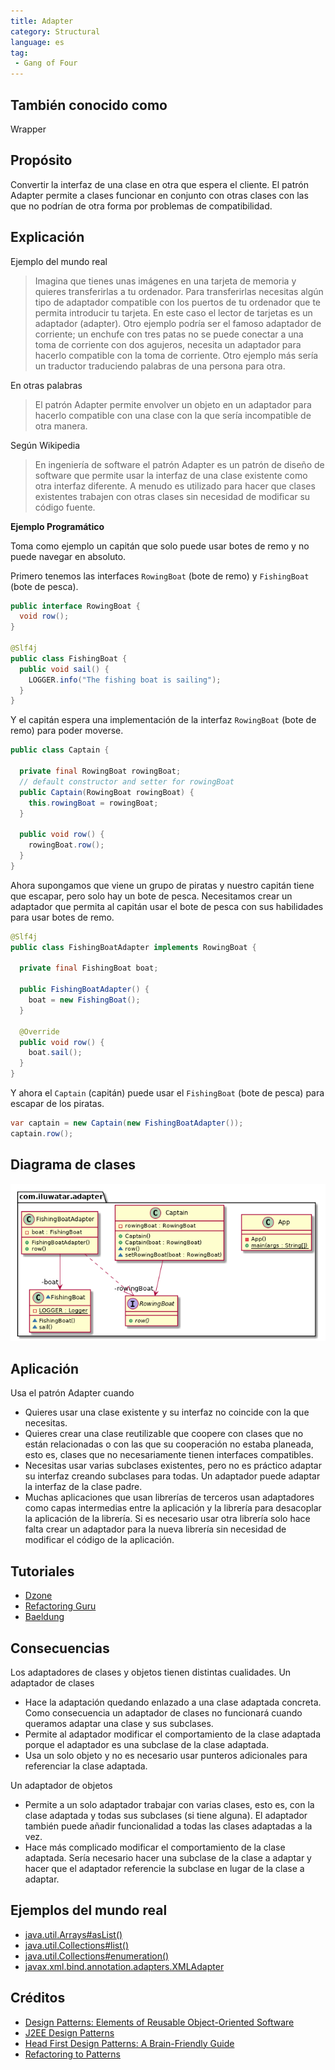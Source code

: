 ```yaml
---
title: Adapter
category: Structural
language: es
tag:
 - Gang of Four
---
```


## También conocido como
Wrapper

## Propósito
Convertir la interfaz de una clase en otra que espera el cliente. El patrón Adapter permite a clases funcionar en conjunto con otras clases con las que no podrían de otra forma por problemas de compatibilidad.

## Explicación

Ejemplo del mundo real

> Imagina que tienes unas imágenes en una tarjeta de memoria y quieres transferirlas a tu ordenador. Para transferirlas necesitas algún tipo de adaptador compatible con los puertos de tu ordenador que te permita introducir tu tarjeta. En este caso el lector de tarjetas es un adaptador (adapter).
> Otro ejemplo podría ser el famoso adaptador de corriente; un enchufe con tres patas no se puede conectar a una toma de corriente con dos agujeros, necesita un adaptador para hacerlo compatible con la toma de corriente.
> Otro ejemplo más sería un traductor traduciendo palabras de una persona para otra.

En otras palabras

> El patrón Adapter permite envolver un objeto en un adaptador para hacerlo compatible con una clase con la que sería incompatible de otra manera.

Según Wikipedia

> En ingeniería de software el patrón Adapter es un patrón de diseño de software que permite usar la interfaz de una clase existente como otra interfaz diferente. A menudo es utilizado para hacer que clases existentes trabajen con otras clases sin necesidad de modificar su código fuente.

**Ejemplo Programático**

Toma como ejemplo un capitán que solo puede usar botes de remo y no puede navegar en absoluto.

Primero tenemos las interfaces `RowingBoat` (bote de remo) y `FishingBoat` (bote de pesca).

```java
public interface RowingBoat {
  void row();
}

@Slf4j
public class FishingBoat {
  public void sail() {
    LOGGER.info("The fishing boat is sailing");
  }
}
```

Y el capitán espera una implementación de la interfaz `RowingBoat` (bote de remo) para poder moverse.

```java
public class Captain {

  private final RowingBoat rowingBoat;
  // default constructor and setter for rowingBoat
  public Captain(RowingBoat rowingBoat) {
    this.rowingBoat = rowingBoat;
  }

  public void row() {
    rowingBoat.row();
  }
}
```

Ahora supongamos que viene un grupo de piratas y nuestro capitán tiene que escapar, pero solo hay un bote de pesca. Necesitamos crear un adaptador que permita al capitán usar el bote de pesca con sus habilidades para usar botes de remo.

```java
@Slf4j
public class FishingBoatAdapter implements RowingBoat {

  private final FishingBoat boat;

  public FishingBoatAdapter() {
    boat = new FishingBoat();
  }

  @Override
  public void row() {
    boat.sail();
  }
}
```

Y ahora el `Captain` (capitán) puede usar el `FishingBoat` (bote de pesca) para escapar de los piratas.

```java
var captain = new Captain(new FishingBoatAdapter());
captain.row();
```

## Diagrama de clases
![alt text](../../../adapter/etc/adapter.urm.png "Adapter class diagram")

## Aplicación
Usa el patrón Adapter cuando

* Quieres usar una clase existente y su interfaz no coincide con la que necesitas.
* Quieres crear una clase reutilizable que coopere con clases que no están relacionadas o con las que su cooperación no estaba planeada, esto es, clases que no necesariamente tienen interfaces compatibles.
* Necesitas usar varias subclases existentes, pero no es práctico adaptar su interfaz creando subclases para todas. Un adaptador puede adaptar la interfaz de la clase padre.
* Muchas aplicaciones que usan librerías de terceros usan adaptadores como capas intermedias entre la aplicación y la librería para desacoplar la aplicación de la librería. Si es necesario usar otra librería solo hace falta crear un adaptador para la nueva librería sin necesidad de modificar el código de la aplicación.

## Tutoriales

* [Dzone](https://dzone.com/articles/adapter-design-pattern-in-java)
* [Refactoring Guru](https://refactoring.guru/design-patterns/adapter/java/example)
* [Baeldung](https://www.baeldung.com/java-adapter-pattern)

## Consecuencias
Los adaptadores de clases y objetos tienen distintas cualidades. Un adaptador de clases

*	Hace la adaptación quedando enlazado a una clase adaptada concreta. Como consecuencia un adaptador de clases no funcionará cuando queramos adaptar una clase y sus subclases.
*	Permite al adaptador modificar el comportamiento de la clase adaptada porque el adaptador es una subclase de la clase adaptada.
*	Usa un solo objeto y no es necesario usar punteros adicionales para referenciar la clase adaptada.

Un adaptador de objetos

*	Permite a un solo adaptador trabajar con varias clases, esto es, con la clase adaptada y todas sus subclases (si tiene alguna). El adaptador también puede añadir funcionalidad a todas las clases adaptadas a la vez.
*	Hace más complicado modificar el comportamiento de la clase adaptada. Sería necesario hacer una subclase de la clase a adaptar y hacer que el adaptador referencie la subclase en lugar de la clase a adaptar.


## Ejemplos del mundo real

* [java.util.Arrays#asList()](http://docs.oracle.com/javase/8/docs/api/java/util/Arrays.html#asList%28T...%29)
* [java.util.Collections#list()](https://docs.oracle.com/javase/8/docs/api/java/util/Collections.html#list-java.util.Enumeration-)
* [java.util.Collections#enumeration()](https://docs.oracle.com/javase/8/docs/api/java/util/Collections.html#enumeration-java.util.Collection-)
* [javax.xml.bind.annotation.adapters.XMLAdapter](http://docs.oracle.com/javase/8/docs/api/javax/xml/bind/annotation/adapters/XmlAdapter.html#marshal-BoundType-)


## Créditos

* [Design Patterns: Elements of Reusable Object-Oriented Software](https://www.amazon.com/gp/product/0201633612/ref=as_li_tl?ie=UTF8&camp=1789&creative=9325&creativeASIN=0201633612&linkCode=as2&tag=javadesignpat-20&linkId=675d49790ce11db99d90bde47f1aeb59)
* [J2EE Design Patterns](https://www.amazon.com/gp/product/0596004273/ref=as_li_tl?ie=UTF8&camp=1789&creative=9325&creativeASIN=0596004273&linkCode=as2&tag=javadesignpat-20&linkId=48d37c67fb3d845b802fa9b619ad8f31)
* [Head First Design Patterns: A Brain-Friendly Guide](https://www.amazon.com/gp/product/0596007124/ref=as_li_tl?ie=UTF8&camp=1789&creative=9325&creativeASIN=0596007124&linkCode=as2&tag=javadesignpat-20&linkId=6b8b6eea86021af6c8e3cd3fc382cb5b)
* [Refactoring to Patterns](https://www.amazon.com/gp/product/0321213351/ref=as_li_tl?ie=UTF8&camp=1789&creative=9325&creativeASIN=0321213351&linkCode=as2&tag=javadesignpat-20&linkId=2a76fcb387234bc71b1c61150b3cc3a7)
